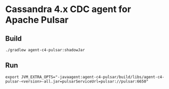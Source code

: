 # Cassandra 4.x CDC agent for Apache Pulsar

## Build

    ./gradlew agent-c4-pulsar:shadowJar

## Run

    export JVM_EXTRA_OPTS="-javaagent:agent-c4-pulsar/build/libs/agent-c4-pulsar-<version>-all.jar=pulsarServiceUrl=pulsar://pulsar:6650"
